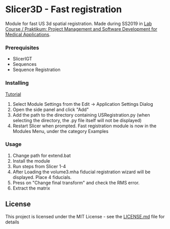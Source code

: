 # Slicer3D - Fast registration
Module for fast US 3d spatial registration. Made during SS2019 in [Lab Course / Praktikum: Project Management and Software Development for Medical Applications](http://campar.in.tum.de/Chair/TeachingSs19PMSD).

### Prerequisites

* SlicerIGT
* Sequences
* Sequence Registration

### Installing

[Tutorial](https://www.slicer.org/w/images/0/0f/Slicer4_ProgrammingTutorial_SPujol-SPieper.pdf)
1. Select Module Settings from the Edit -> Application Settings Dialog 
2. Open the side panel and click "Add"
3. Add the path to the directory containing USRegistration.py
(when selecting the directory, the .py file itself will not be displayed) 
4. Restart Slicer when prompted. Fast registration module is now in the Modules Menu, under the category Examples 

### Usage
1. Change path for extend.bat 
2. Install the module
3. Run steps from Slicer 1-4
4. After Loading the volume3.mha fiducial registration wizard will be displayed. Place 4 fiducials.
5. Press on "Change final transform" and check the RMS error.
6. Extract the matrix

## License

This project is licensed under the MIT License - see the [LICENSE.md](LICENSE.md) file for details

